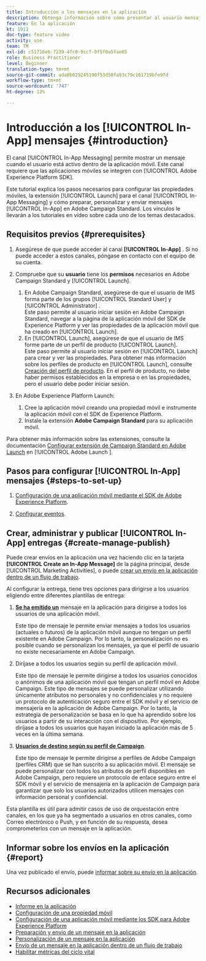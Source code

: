 ```yaml
---
title: Introducción a los mensajes en la aplicación
description: Obtenga información sobre cómo presentar al usuario mensajes en la aplicación contextualmente relevantes en respuesta al comportamiento de un cliente en tiempo real dentro de la aplicación móvil.
feature: En la aplicación
kt: 1911
doc-type: feature video
activity: use
team: TM
exl-id: c51716eb-7239-4fc0-9ccf-9f5f0a5fae65
role: Business Practitioner
level: Beginner
translation-type: tm+mt
source-git-commit: ada0b029245190f53d58fa93c79c161719bfe9fd
workflow-type: tm+mt
source-wordcount: '747'
ht-degree: 12%

---
```


# Introducción a los [!UICONTROL In-App] mensajes {#introduction}

El canal [!UICONTROL In-App Messaging] permite mostrar un mensaje cuando el usuario está activo dentro de la aplicación móvil. Este canal requiere que las aplicaciones móviles se integren con [!UICONTROL Adobe Experience Platform SDK].

Este tutorial explica los pasos necesarios para configurar las propiedades móviles, la extensión [!UICONTROL Launch] para el canal [!UICONTROL In-App Messaging] y cómo preparar, personalizar y enviar mensajes [!UICONTROL In-App] en Adobe Campaign Standard. Los vínculos le llevarán a los tutoriales en vídeo sobre cada uno de los temas destacados.

## Requisitos previos {#prerequisites}

1. Asegúrese de que puede acceder al canal **[!UICONTROL In-App]** . Si no puede acceder a estos canales, póngase en contacto con el equipo de su cuenta.
1. Compruebe que su **usuario** tiene los **permisos** necesarios en Adobe Campaign Standard y [!UICONTROL Launch].

   1. En Adobe Campaign Standard, asegúrese de que el usuario de IMS forma parte de los grupos [!UICONTROL Standard User] y [!UICONTROL Administrator] .\
      Este paso permite al usuario iniciar sesión en Adobe Campaign Standard, navegar a la página de la aplicación móvil del SDK de Experience Platform y ver las propiedades de la aplicación móvil que ha creado en [!UICONTROL Launch].
   1. En [!UICONTROL Launch], asegúrese de que el usuario de IMS forme parte de un perfil de producto [!UICONTROL Launch].\
      Este paso permite al usuario iniciar sesión en [!UICONTROL Launch] para crear y ver las propiedades. Para obtener más información sobre los perfiles de producto en [!UICONTROL Launch], consulte [Creación del perfil de producto](https://docs.adobelaunch.com/launch-reference/administration/user-permissions#3-create-your-product-profile). En el perfil de producto, no debe haber permisos establecidos en la empresa o en las propiedades, pero el usuario debe poder iniciar sesión.

1. En Adobe Experience Platform Launch:

   1. Cree la aplicación móvil creando una propiedad móvil e instrumente la aplicación móvil con el SDK de Experience Platform.
   1. Instale la extensión **Adobe Campaign Standard** para su aplicación móvil.

Para obtener más información sobre las extensiones, consulte la documentación [Configurar extensión de Campaign Standard en Adobe Launch](https://aep-sdks.gitbook.io/docs/using-mobile-extensions/adobe-campaign-standard) en [!UICONTROL Adobe Launch ].

## Pasos para configurar [!UICONTROL In-App] mensajes {#steps-to-set-up}

1. [Configuración de una aplicación móvil mediante el SDK de Adobe Experience Platform](/help/communication-channels/mobile/configure-mobile-apps-using-aep-sdk.md).

1. [Configurar eventos](/help/communication-channels/mobile/in-app/configure-events.md).

## Crear, administrar y publicar [!UICONTROL In-App] entregas {#create-manage-publish}

Puede crear envíos en la aplicación una vez haciendo clic en la tarjeta **[!UICONTROL Create an In-App Message]** de la página principal, desde [!UICONTROL Marketing Activities], o puede [crear un envío en la aplicación dentro de un flujo de trabajo](/help/communication-channels/mobile/in-app/in-app-activity.md).

Al configurar la entrega, tiene tres opciones para dirigirse a los usuarios eligiendo entre diferentes plantillas de entrega:

1. [**Se ha emitido un**](/help/communication-channels/mobile/in-app/broadcast-in-app-message.md) mensaje en la aplicación para dirigirse a todos los usuarios de una aplicación móvil.

   Este tipo de mensaje le permite enviar mensajes a todos los usuarios (actuales o futuros) de la aplicación móvil aunque no tengan un perfil existente en Adobe Campaign. Por lo tanto, la personalización no es posible cuando se personalizan los mensajes, ya que el perfil de usuario no existe necesariamente en Adobe Campaign.

1. Diríjase a todos los usuarios según su perfil de aplicación móvil.

   Este tipo de mensaje le permite dirigirse a todos los usuarios conocidos o anónimos de una aplicación móvil que tengan un perfil móvil en Adobe Campaign. Este tipo de mensajes se puede personalizar utilizando únicamente atributos no personales y no confidenciales y no requiere un protocolo de autenticación seguro entre el SDK móvil y el servicio de mensajería en la aplicación de Adobe Campaign. Por lo tanto, la estrategia de personalización se basa en lo que ha aprendido sobre los usuarios a partir de su interacción con el dispositivo. Por ejemplo, diríjase a todos los usuarios que hayan iniciado la aplicación más de 5 veces en la última semana.

1. [**Usuarios de destino según su perfil de Campaign**](/help/communication-channels/mobile/in-app/target-users-based-on-campaign-profile.md).

   Este tipo de mensaje le permite dirigirse a perfiles de Adobe Campaign (perfiles CRM) que se han suscrito a su aplicación móvil. El mensaje se puede personalizar con todos los atributos de perfil disponibles en Adobe Campaign, pero requiere un protocolo de enlace seguro entre el SDK móvil y el servicio de mensajería en la aplicación de Campaign para garantizar que solo los usuarios autorizados utilicen mensajes con información personal y confidencial.

Esta plantilla es útil para admitir casos de uso de orquestación entre canales, en los que ya ha segmentado a usuarios en otros canales, como Correo electrónico o Push, y en función de su respuesta, desea comprometerlos con un mensaje en la aplicación.

## Informar sobre los envíos en la aplicación {#report}

Una vez publicado el envío, puede [informar sobre su envío en la aplicación](/help/communication-channels/mobile/in-app/in-app-reporting.md).

## Recursos adicionales

* [Informe en la aplicación](https://docs.adobe.com/content/help/en/campaign-standard/using/reporting/list-of-reports/in-app-report.html)
* [Configuración de una propiedad móvil](https://aep-sdks.gitbook.io/docs/getting-started/create-a-mobile-property)
* [Configuración de una aplicación móvil mediante los SDK para Adobe Experience Platform](https://helpx.adobe.com/es/campaign/kb/configuring-app-sdk.html)
* [Preparación y envío de un mensaje en la aplicación](https://docs.adobe.com/content/help/en/campaign-standard/using/communication-channels/in-app-messaging/preparing-and-sending-an-in-app-message.html)
* [Personalización de un mensaje en la aplicación](https://docs.adobe.com/content/help/en/campaign-standard/using/communication-channels/in-app-messaging/customizing-an-in-app-message.html)
* [Envío de un mensaje en la aplicación dentro de un flujo de trabajo](https://docs.adobe.com/content/help/en/campaign-standard/using/managing-processes-and-data/channel-activities/in-app-delivery.html)
* [Habilitar métricas del ciclo vital](https://aep-sdks.gitbook.io/docs/getting-started/initialize-the-sdk#enable-lifecycle-metrics)
